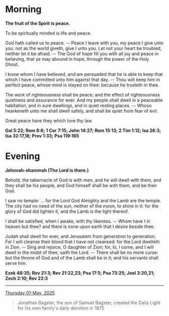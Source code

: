 # Morning

**The fruit of the Spirit is peace.**
 
To be spiritually minded is life and peace.
 
God hath called us to peace. -- Peace I leave with you, my peace I give unto you: not as the world giveth, give I unto you. Let not your heart be troubled, neither let it be afraid. -- The God of hope fill you with all joy and peace in believing, that ye may abound in hope, through the power of the Holy Ghost.
 
I know whom I have believed, and am persuaded that he is able to keep that which I have committed unto him against that day. -- Thou wilt keep him in perfect peace, whose mind is stayed on thee: because he trusteth in thee.
 
The work of righteousness shall be peace; and the effect of righteousness quietness and assurance for ever. And my people shall dwell in a peaceable habitation, and in sure dwellings, and in quiet resting places. -- Whoso hearkeneth unto me shall dwell safely, and shall be quiet from fear of evil.
 
Great peace have they which love thy law.  

**Gal 5:22; Rom 8:6; 1 Cor 7:15; John 14:27; Rom 15:13; 2 Tim 1:12; Isa 26:3; Isa 32:17,18; Prov 1:33; Psa 119:165**

# Evening

**Jehovah‑shammah (The Lord is there.)**
 
Behold, the tabernacle of God is with men, and he will dwell with them, and they shall be his people, and God himself shall be with them, and be their God.
 
I saw no temple: ... for the Lord God Almighty and the Lamb are the temple. The city had no need of the sun, neither of the moon, to shine in it: for the glory of God did lighten it, and the Lamb is the light thereof.
 
I shall be satisfied, when I awake, with thy likeness. -- Whom have I in heaven but thee? and there is none upon earth that I desire beside thee.
 
Judah shall dwell for ever, and Jerusalem from generation to generation. For I will cleanse their blood that I have not cleansed: for the Lord dwelleth in Zion. -- Sing and rejoice, O daughter of Zion; for, lo, I come, and I will dwell in the midst of thee, saith the Lord. -- There shall be no more curse: but the throne of God and of the Lamb shall be in it; and his servants shall serve him.  

**Ezek 48:35; Rev 21:3; Rev 21:22,23; Psa 17:5; Psa 73:25; Joel 3:20,21; Zech 2:10; Rev 22:3**

---

[Thursday 01-May, 2025](https://t.me/s/daily_light)

> Jonathan Bagster, the son of Samuel Bagster, created the Daily Light for his own family's daily devotion in 1875

